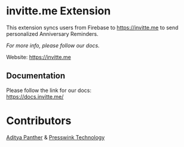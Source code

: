 # invitte.me Extension
This extension syncs users from Firebase to https://invitte.me to send personalized Anniversary Reminders.

*For more info, please follow our docs.*

Website: https://invitte.me

## Documentation

Please follow the link for our docs:  
https://docs.invitte.me/

# Contributors

[Aditya Panther](https://github.com/Adityapanther) & [Presswink Technology](https://github.com/presswink)


